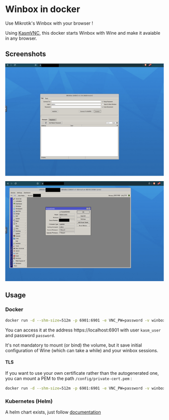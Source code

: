# Winbox in docker

Use Mikrotik's Winbox with your browser !

Using [KasmVNC](https://github.com/kasmtech/KasmVNC), this docker starts Winbox with Wine and make it avaiable in any browser.

## Screenshots
![Login screenshot](docs/screenshots/login.png)

![Main screenshot](docs/screenshots/main.png)

## Usage
### Docker
```sh
docker run -d --shm-size=512m -p 6901:6901 -e VNC_PW=password -v winbox_wine:/home/kasm-user/.wine ghcr.io/obeone/winbox:latest
```

You can access it at the address https://localhost:6901 with user `kasm_user` and password `password`.

It's not mandatory to mount (or bind) the volume, but it save initial configuration of Wine (which can take a while) and your winbox sessions.

#### TLS
If you want to use your own certificate rather than the autogenerated one, you can mount a PEM to the path `/config/private-cert.pem` :

```sh
docker run -d --shm-size=512m -p 6901:6901 -e VNC_PW=password -v winbox_wine:/home/kasm-user/.wine -v LOCAL_PEM_PATH:/config/private-cert.pem:ro ghcr.io/obeone/winbox:latest
```

### Kubernetes (Helm)
A helm chart exists, just follow [documentation](chart/README.md)